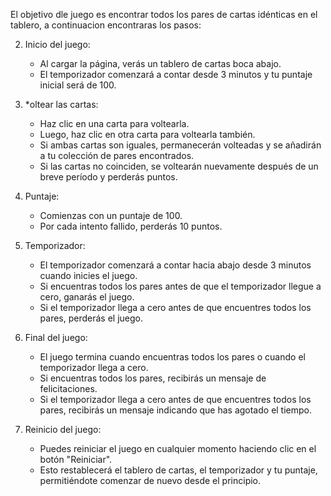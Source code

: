El objetivo dle juego es encontrar todos los pares de cartas idénticas en el tablero, a continuacion encontraras los pasos:

2. Inicio del juego:
   - Al cargar la página, verás un tablero de cartas boca abajo.
   - El temporizador comenzará a contar desde 3 minutos y tu puntaje inicial será de 100.

3. *oltear las cartas:
   - Haz clic en una carta para voltearla.
   - Luego, haz clic en otra carta para voltearla también.
   - Si ambas cartas son iguales, permanecerán volteadas y se añadirán a tu colección de pares encontrados.
   - Si las cartas no coinciden, se voltearán nuevamente después de un breve período y perderás puntos.

4. Puntaje:
   - Comienzas con un puntaje de 100.
   - Por cada intento fallido, perderás 10 puntos.

5. Temporizador:
   - El temporizador comenzará a contar hacia abajo desde 3 minutos cuando inicies el juego.
   - Si encuentras todos los pares antes de que el temporizador llegue a cero, ganarás el juego.
   - Si el temporizador llega a cero antes de que encuentres todos los pares, perderás el juego.

6. Final del juego:
   - El juego termina cuando encuentras todos los pares o cuando el temporizador llega a cero.
   - Si encuentras todos los pares, recibirás un mensaje de felicitaciones.
   - Si el temporizador llega a cero antes de que encuentres todos los pares, recibirás un mensaje indicando que has agotado el tiempo.

7. Reinicio del juego:
   - Puedes reiniciar el juego en cualquier momento haciendo clic en el botón "Reiniciar".
   - Esto restablecerá el tablero de cartas, el temporizador y tu puntaje, permitiéndote comenzar de nuevo desde el principio.
